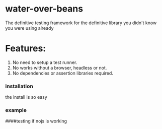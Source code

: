 # water-over-beans

The definitive testing framework for the definitive library you didn't know you were using already

Features:
====
1. No need to setup a test runner.
2. No works without a browser, headless or not.
3. No dependencies or assertion libraries required.

### installation

the install is so easy 

### example

####testing if nojs is working
```
   
   
```



